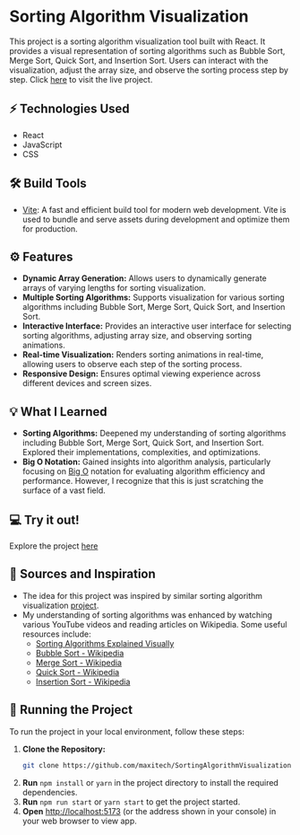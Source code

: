 # Sorting Algorithm Visualization
This project is a sorting algorithm visualization tool built with React. It provides a visual representation of sorting algorithms such as Bubble Sort, Merge Sort, Quick Sort, and Insertion Sort. Users can interact with the visualization, adjust the array size, and observe the sorting process step by step. Click [here](https://sortalgorithm.netlify.app/) to visit the live project.

## ⚡️ Technologies Used
- React
- JavaScript
- CSS

## 🛠️ Build Tools
- [Vite](https://vitejs.dev/): A fast and efficient build tool for modern web development. Vite is used to bundle and serve assets during development and optimize them for production.

## ⚙️ Features
- **Dynamic Array Generation:** Allows users to dynamically generate arrays of varying lengths for sorting visualization.
- **Multiple Sorting Algorithms:** Supports visualization for various sorting algorithms including Bubble Sort, Merge Sort, Quick Sort, and Insertion Sort.
- **Interactive Interface:** Provides an interactive user interface for selecting sorting algorithms, adjusting array size, and observing sorting animations.
- **Real-time Visualization:** Renders sorting animations in real-time, allowing users to observe each step of the sorting process.
- **Responsive Design:** Ensures optimal viewing experience across different devices and screen sizes.

## 💡 What I Learned
- **Sorting Algorithms:** Deepened my understanding of sorting algorithms including Bubble Sort, Merge Sort, Quick Sort, and Insertion Sort. Explored their implementations, complexities, and optimizations.
- **Big O Notation:** Gained insights into algorithm analysis, particularly focusing on [Big O](https://en.wikipedia.org/wiki/Big_O_notation) notation for evaluating algorithm efficiency and performance. However, I recognize that this is just scratching the surface of a vast field.

## :computer: Try it out!
  Explore the project [here](https://sortalgorithm.netlify.app/)
 
## 💭 Sources and Inspiration
- The idea for this project was inspired by similar sorting algorithm visualization [project](https://github.com/clementmihailescu/Sorting-Visualizer).
- My understanding of sorting algorithms was enhanced by watching various YouTube videos and reading articles on Wikipedia. Some useful resources include:
  - [Sorting Algorithms Explained Visually](https://youtu.be/RfXt_qHDEPw?si=8jCAgmIaRcfpTnSs)
  - [Bubble Sort - Wikipedia](https://en.wikipedia.org/wiki/Bubblesort)
  - [Merge Sort - Wikipedia](https://en.wikipedia.org/wiki/Merge_sort)
  - [Quick Sort - Wikipedia](https://en.wikipedia.org/wiki/Quicksort)
  - [Insertion Sort - Wikipedia](https://en.wikipedia.org/wiki/Insertion_sort)

## :vertical_traffic_light: Running the Project
To run the project in your local environment, follow these steps: 
1. **Clone the Repository:**
   ```bash
   git clone https://github.com/maxitech/SortingAlgorithmVisualization.git
2. **Run** `npm install` or `yarn` in the project directory to install the required dependencies.
3. **Run** `npm run start` or `yarn start` to get the project started.
4. **Open** [http://localhost:5173](http://localhost:5173) (or the address shown in your console) in your web browser to view app.
